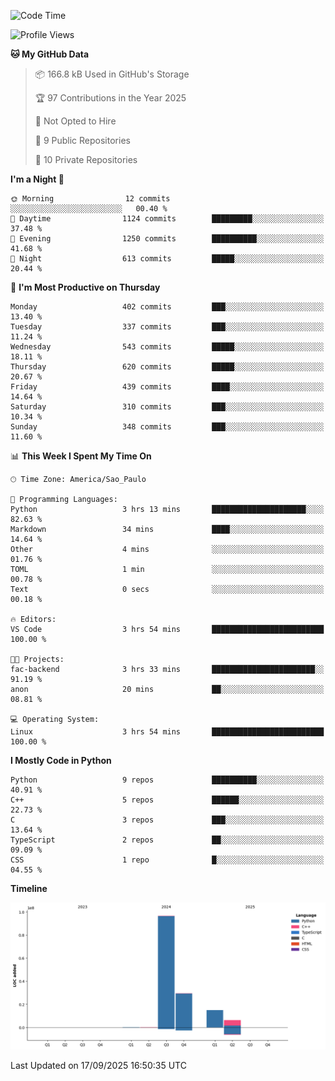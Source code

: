 <!--START_SECTION:waka-->
![Code Time](http://img.shields.io/badge/Code%20Time-27%20mins-blue)

![Profile Views](http://img.shields.io/badge/Profile%20Views-5-blue)

**🐱 My GitHub Data** 

> 📦 166.8 kB Used in GitHub's Storage 
 > 
> 🏆 97 Contributions in the Year 2025
 > 
> 🚫 Not Opted to Hire
 > 
> 📜 9 Public Repositories 
 > 
> 🔑 10 Private Repositories 
 > 
**I'm a Night 🦉** 

```text
🌞 Morning                12 commits          ░░░░░░░░░░░░░░░░░░░░░░░░░   00.40 % 
🌆 Daytime                1124 commits        █████████░░░░░░░░░░░░░░░░   37.48 % 
🌃 Evening                1250 commits        ██████████░░░░░░░░░░░░░░░   41.68 % 
🌙 Night                  613 commits         █████░░░░░░░░░░░░░░░░░░░░   20.44 % 
```
📅 **I'm Most Productive on Thursday** 

```text
Monday                   402 commits         ███░░░░░░░░░░░░░░░░░░░░░░   13.40 % 
Tuesday                  337 commits         ███░░░░░░░░░░░░░░░░░░░░░░   11.24 % 
Wednesday                543 commits         █████░░░░░░░░░░░░░░░░░░░░   18.11 % 
Thursday                 620 commits         █████░░░░░░░░░░░░░░░░░░░░   20.67 % 
Friday                   439 commits         ████░░░░░░░░░░░░░░░░░░░░░   14.64 % 
Saturday                 310 commits         ███░░░░░░░░░░░░░░░░░░░░░░   10.34 % 
Sunday                   348 commits         ███░░░░░░░░░░░░░░░░░░░░░░   11.60 % 
```


📊 **This Week I Spent My Time On** 

```text
🕑︎ Time Zone: America/Sao_Paulo

💬 Programming Languages: 
Python                   3 hrs 13 mins       █████████████████████░░░░   82.63 % 
Markdown                 34 mins             ████░░░░░░░░░░░░░░░░░░░░░   14.64 % 
Other                    4 mins              ░░░░░░░░░░░░░░░░░░░░░░░░░   01.76 % 
TOML                     1 min               ░░░░░░░░░░░░░░░░░░░░░░░░░   00.78 % 
Text                     0 secs              ░░░░░░░░░░░░░░░░░░░░░░░░░   00.18 % 

🔥 Editors: 
VS Code                  3 hrs 54 mins       █████████████████████████   100.00 % 

🐱‍💻 Projects: 
fac-backend              3 hrs 33 mins       ███████████████████████░░   91.19 % 
anon                     20 mins             ██░░░░░░░░░░░░░░░░░░░░░░░   08.81 % 

💻 Operating System: 
Linux                    3 hrs 54 mins       █████████████████████████   100.00 % 
```

**I Mostly Code in Python** 

```text
Python                   9 repos             ██████████░░░░░░░░░░░░░░░   40.91 % 
C++                      5 repos             ██████░░░░░░░░░░░░░░░░░░░   22.73 % 
C                        3 repos             ███░░░░░░░░░░░░░░░░░░░░░░   13.64 % 
TypeScript               2 repos             ██░░░░░░░░░░░░░░░░░░░░░░░   09.09 % 
CSS                      1 repo              █░░░░░░░░░░░░░░░░░░░░░░░░   04.55 % 
```



**Timeline**

![Lines of Code chart](https://raw.githubusercontent.com/CristhianKapelinski/CristhianKapelinski/main/assets/bar_graph.png)


 Last Updated on 17/09/2025 16:50:35 UTC
<!--END_SECTION:waka-->
